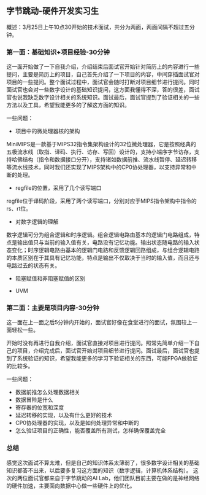 ## 字节跳动-硬件开发实习生
概述：3月25日上午10点30开始的技术面试，共分为两面，两面间隔不超过五分钟。

### 第一面：基础知识+项目经验-30分钟
这一面开始做了一下自我介绍，介绍结束后面试官开始针对简历上的内容进行一些提问，主要是简历上的项目，自己首先介绍了一下项目的内容，中间穿插面试官对项目的一些提问。整个面试过程中，面试官会随时打断对项目细节进行提问。同时面试官也会对一些数字设计的基础知识提问，这方面我懂得不深，答的很差，面试官也说我缺乏数字设计相关的系统知识。面试最后，面试官提到了验证相关的一些方法以及工具，希望我能更多的了解这方面的知识。

一些问题：
- 项目中的微处理器核的架构

MiniMIPS是一款基于MIPS32指令集架构设计的32位微处理器，它是按照经典的五极流水线（取指、译码、执行、访存、写回）设计的，支持小端序字节访存，支持哈佛结构（指令和数据接口分开），支持诸如数据前推、流水线暂停、延迟转移等流水线技术，同时我们还实现了MIPS架构中的CP0协处理器，以支持异常和中断的处理。
- regfile的位置，采用了几个读写端口

regfile位于译码阶段，采用了两个读写端口，分别对应于MIPS指令架构中指令的rs、rt位。
- 对数字逻辑的理解

数字逻辑可分为组合逻辑和时序逻辑。组合逻辑电路由基本的逻辑门电路组成，特点是输出值只与当前的输入值有关，电路没有记忆功能。输出状态随电路的输入状态变化；时序逻辑电路由基本的逻辑门电路和反馈逻辑回路组成，与组合逻辑电路的本质区别在于其具有记忆功能，特点是输出不仅取决于当时的输入值，而且还与电路过去的状态有关。
- 阻塞赋值和非阻塞赋值的区别

- UVM

### 第二面：主要是项目内容-30分钟
这一面在上一面之后5分钟内开始的，面试官好像在食堂进行的面试，氛围较上一面轻松一些。

开始时没有再进行自我介绍，面试官直接对项目进行提问。照常先简单介绍一下自己的项目，介绍完成后，面试官开始对项目细节进行提问。面试最后，面试官也提到了系统验证的知识，希望我能更多的学习下验证相关的东西，可能FPGA做验证的比较多。

一些问题：
- 数据前推怎么处理数据相关
- 数据冒险是什么
- 寄存器的位宽和深度
- 延迟转移的实现，以及有什么更好的技术
- CP0协处理器的实现，以及是如何处理异常和中断的
- 怎么验证项目的正确性，能否覆盖所有测试，怎样确保覆盖完全

### 总结
感觉这次面试不算太难，但是自己的知识体系太薄弱了，很多数字设计相关的基础知识都答不出来，以后要多复习这方面的知识（数字逻辑，计算机体系结构）。
这次的两位面试官都来自于字节跳动的AI Lab，他们团队目前主要在做的是神经网络的硬件加速，主要面向数据中心做一些硬件上的优化。